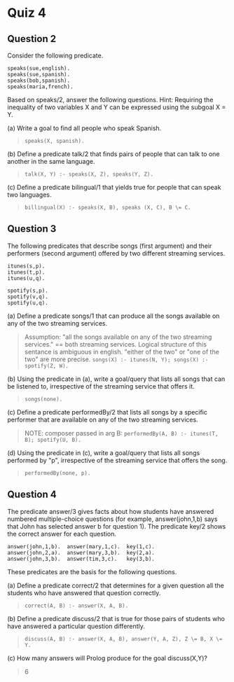 # Quiz 4

## Question 2

Consider the following predicate.

```
speaks(sue,english).
speaks(sue,spanish).
speaks(bob,spanish).
speaks(maria,french).
```

Based on speaks/2, answer the following questions. Hint: Requiring the inequality of two variables X and Y can be expressed using the subgoal X \= Y.


(a) Write a goal to find all people who speak Spanish.

> `speaks(X, spanish).`

(b) Define a predicate talk/2 that finds pairs of people that can talk to one another in the same language.

> `talk(X, Y) :- speaks(X, Z), speaks(Y, Z).`

(c) Define a predicate bilingual/1 that yields true for people that can speak two languages.

> `billingual(X) :- speaks(X, B), speaks (X, C), B \= C.`

## Question 3

The following predicates that describe songs (first argument) and their performers (second argument) offered by two different streaming services.

```
itunes(s,p).
itunes(t,p).
itunes(u,q).

spotify(s,p).
spotify(v,q).
spotify(u,q).
```

(a) Define a predicate songs/1 that can produce all the songs available on any of the two streaming services.

> Assumption: "all the songs available on any of the two streaming services." == both streaming services. Logical structure of this sentance is ambiguous in english. "either of the two" or "one of the two" are more precise.
> `songs(X) :- itunes(N, Y); songs(X) :-  spotify(Z, W).`

(b) Using the predicate in (a), write a goal/query that lists all songs that can be listened to, irrespective of the streaming service that offers it.

> `songs(none).`

(c) Define a predicate performedBy/2 that lists all songs by a specific performer that are available on any of the two streaming services.

> NOTE: composer passed in arg B: `performedBy(A, B) :- itunes(T, B); spotify(U, B).`

(d) Using the predicate in (c), write a goal/query that lists all songs  performed by "p", irrespective of the streaming service that offers the song.

> `performedBy(none, p).`

## Question 4

The predicate answer/3 gives facts about how students have answered numbered multiple-choice questions (for example, answer(john,1,b) says that John has selected answer b for question 1). The predicate key/2 shows the correct answer for each question.

```
answer(john,1,b).  answer(mary,1,c).  key(1,c).
answer(john,2,a).  answer(mary,3,b).  key(2,a).
answer(john,3,b).  answer(tim,3,c).   key(3,b).
```

These predicates are the basis for the following questions.

(a) Define a predicate correct/2 that determines for a given question all the students who have answered that question correctly.

> `correct(A, B) :- answer(X, A, B).`

(b) Define a predicate discuss/2 that is true for those pairs of students who have answered a particular question differently.

> `discuss(A, B) :- answer(X, A, B), answer(Y, A, Z), Z \= B, X \= Y.`

(c) How many answers will Prolog produce for the goal discuss(X,Y)?

> 6